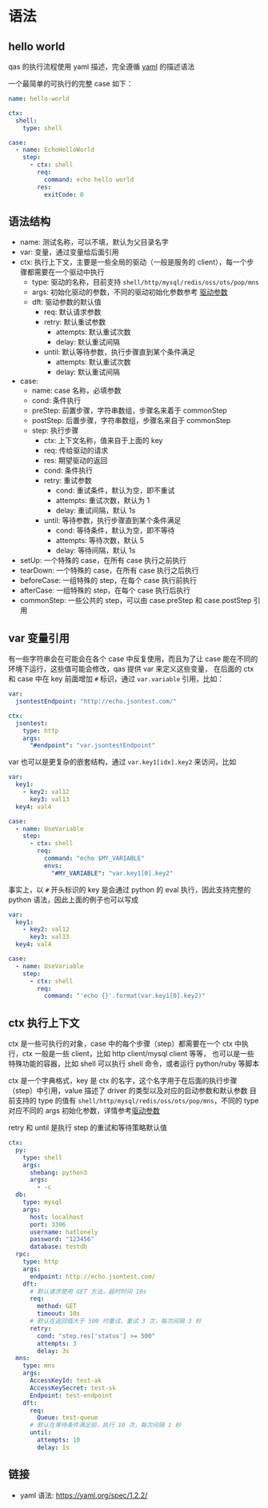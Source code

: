 # 语法

## hello world

qas 的执行流程使用 yaml 描述，完全遵循 [yaml](https://yaml.org/spec/1.2.2/) 的描述语法

一个最简单的可执行的完整 case 如下：

```yaml
name: hello-world

ctx:
  shell:
    type: shell

case:
  - name: EchoHelloWorld
    step:
      - ctx: shell
        req:
          command: echo hello world
        res:
          exitCode: 0
```

## 语法结构

- name: 测试名称，可以不填，默认为父目录名字
- var: 变量，通过变量给后面引用
- ctx: 执行上下文，主要是一些全局的驱动（一般是服务的 client），每一个步骤都需要在一个驱动中执行
    - type: 驱动的名称，目前支持 `shell/http/mysql/redis/oss/ots/pop/mns`
    - args: 初始化驱动的参数，不同的驱动初始化参数参考 [驱动参数](/docs/用户指南/驱动参数.md)
    - dft: 驱动参数的默认值
        - req: 默认请求参数
        - retry: 默认重试参数
            - attempts: 默认重试次数
            - delay: 默认重试间隔
        - until: 默认等待参数，执行步骤直到某个条件满足
            - attempts: 默认重试次数
            - delay: 默认重试间隔
- case:
    - name: case 名称，必填参数
    - cond: 条件执行
    - preStep: 前置步骤，字符串数组，步骤名来着于 commonStep
    - postStep: 后置步骤，字符串数组，步骤名来自于 commonStep
    - step: 执行步骤
        - ctx: 上下文名称，值来自于上面的 key
        - req: 传给驱动的请求
        - res: 期望驱动的返回
        - cond: 条件执行
        - retry: 重试参数
            - cond: 重试条件，默认为空，即不重试
            - attempts: 重试次数，默认为 1
            - delay: 重试间隔，默认 1s
        - until: 等待参数，执行步骤直到某个条件满足
            - cond: 等待条件，默认为空，即不等待
            - attempts: 等待次数，默认 5
            - delay: 等待间隔，默认 1s
- setUp: 一个特殊的 case，在所有 case 执行之前执行
- tearDown: 一个特殊的 case，在所有 case 执行之后执行
- beforeCase: 一组特殊的 step，在每个 case 执行前执行
- afterCase: 一组特殊的 step，在每个 case 执行后执行
- commonStep: 一些公共的 step，可以由 case.preStep 和 case.postStep 引用

## var 变量引用

有一些字符串会在可能会在各个 case 中反复使用，而且为了让 case 能在不同的环境下运行，这些值可能会修改，qas 提供 var 来定义这些变量，
在后面的 ctx 和 case 中在 key 前面增加 `#` 标识，通过 `var.variable` 引用，比如：

```yaml
var:
  jsontestEndpoint: "http://echo.jsontest.com/"

ctx:
  jsontest:
    type: http
    args:
      "#endpoint": "var.jsontestEndpoint"
```

var 也可以是更复杂的嵌套结构，通过 `var.key1[idx].key2` 来访问，比如

```yaml
var:
  key1:
    - key2: val12
      key3: val13
  key4: val4

case:
  - name: UseVariable
    step:
      - ctx: shell
        req:
          command: "echo $MY_VARIABLE"
          envs:
            "#MY_VARIABLE": "var.key1[0].key2"
```

事实上，以 `#` 开头标识的 key 是会通过 python 的 eval 执行，因此支持完整的 python 语法，因此上面的例子也可以写成

```yaml
var:
  key1:
    - key2: val12
      key3: val13
  key4: val4

case:
  - name: UseVariable
    step:
      - ctx: shell
        req:
          command: "'echo {}'.format(var.key1[0].key2)"
```

## ctx 执行上下文

ctx 是一些可执行的对象，case 中的每个步骤（step）都需要在一个 ctx 中执行，ctx 一般是一些 client，比如 http client/mysql client 等等，
也可以是一些特殊功能的容器，比如 shell 可以执行 shell 命令，或者运行 python/ruby 等脚本

ctx 是一个字典格式，key 是 ctx 的名字，这个名字用于在后面的执行步骤（step）中引用，value 描述了 driver 的类型以及对应的启动参数和默认参数
目前支持的 type 的值有 `shell/http/mysql/redis/oss/ots/pop/mns`，不同的 type 对应不同的 args 初始化参数，详情参考[驱动参数](/docs/用户指南/驱动参数.md)

retry 和 until 是执行 step 的重试和等待策略默认值

```yaml
ctx:
  py:
    type: shell
    args:
      shebang: python3
      args:
        - -c
  db:
    type: mysql
    args:
      host: localhost
      port: 3306
      username: hatlonely
      password: "123456"
      database: testdb
  rpc:
    type: http
    args:
      endpoint: http://echo.jsontest.com/
    dft:
      # 默认请求使用 GET 方法，超时时间 10s
      req:
        method: GET
        timeout: 10s
      # 默认在返回值大于 500 时重试，重试 3 次，每次间隔 3 秒
      retry:
        cond: "step.res['status'] >= 500"
        attempts: 3
        delay: 3s
  mns:
    type: mns
    args:
      AccessKeyId: test-ak
      AccessKeySecret: test-sk
      Endpoint: test-endpoint
    dft:
      req:
        Queue: test-queue
      # 默认在等待条件满足前，执行 10 次，每次间隔 1 秒
      until:
        attempts: 10
        delay: 1s
```



## 链接

- yaml 语法: <https://yaml.org/spec/1.2.2/>
